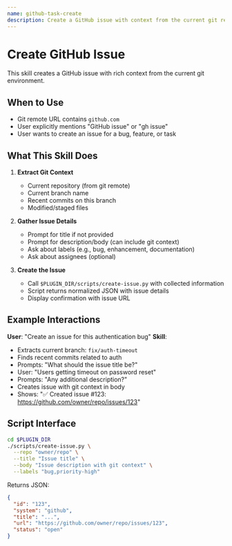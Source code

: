 ```yaml
---
name: github-task-create
description: Create a GitHub issue with context from the current git repository, branch, and recent commits. Use when the git remote contains 'github.com' OR user explicitly mentions GitHub. If unsure which task system to use, ask the user.
---
```


# Create GitHub Issue

This skill creates a GitHub issue with rich context from the current git environment.

## When to Use

- Git remote URL contains `github.com`
- User explicitly mentions "GitHub issue" or "gh issue"
- User wants to create an issue for a bug, feature, or task

## What This Skill Does

1. **Extract Git Context**
   - Current repository (from git remote)
   - Current branch name
   - Recent commits on this branch
   - Modified/staged files

2. **Gather Issue Details**
   - Prompt for title if not provided
   - Prompt for description/body (can include git context)
   - Ask about labels (e.g., bug, enhancement, documentation)
   - Ask about assignees (optional)

3. **Create the Issue**
   - Call `$PLUGIN_DIR/scripts/create-issue.py` with collected information
   - Script returns normalized JSON with issue details
   - Display confirmation with issue URL

## Example Interactions

**User**: "Create an issue for this authentication bug"
**Skill**:
- Extracts current branch: `fix/auth-timeout`
- Finds recent commits related to auth
- Prompts: "What should the issue title be?"
- User: "Users getting timeout on password reset"
- Prompts: "Any additional description?"
- Creates issue with git context in body
- Shows: "✅ Created issue #123: https://github.com/owner/repo/issues/123"

## Script Interface

```bash
cd $PLUGIN_DIR
./scripts/create-issue.py \
  --repo "owner/repo" \
  --title "Issue title" \
  --body "Issue description with git context" \
  --labels "bug,priority-high"
```

Returns JSON:
```json
{
  "id": "123",
  "system": "github",
  "title": "...",
  "url": "https://github.com/owner/repo/issues/123",
  "status": "open"
}
```
